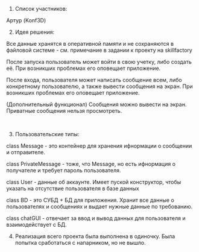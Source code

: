 1. Список участников:</br>

Артур (Konf3D)</br>

2. Идея решения:</br>

Все данные хранятся в оперативной памяти и не сохраняются в файловой системе - см. примечание в задании к проекту на skillfactory</br>

После запуска пользователь может войти в свою учетку, либо создать её. При возникших проблемах его оповещает приложение.</br>

После входа, пользователя может написать сообщение всем, либо конкретному пользователю, а также вывести сообщения на экран. При возникших проблемах его оповещает приложение.</br>

(Дополнительный функционал) Сообщения можно вывести на экран. Приватные сообщения нельзя просмотреть.


</br>

3. Пользовательские типы:</br>

class Message - это контейнер для хранения ифнормации о сообщении и отправителе.</br>

class PrivateMessage - тоже, что Message, но есть ифнормация о получателе и требует пароль пользователя.</br>

class User - данные об аккаунте. Имеет пуской конструктор, чтобы указать на отсутствие пользователя в базе данных</br>

class BD - это СУБД + БД для приложения. Хранит все данные о пользователях и сообщениях и выдает нужные данные по требованию.</br>

class chatGUI - отвечает за ввод и вывод данных для пользователя и взаимодействует с БД.</br>

4. Реализация всего проекта была выполнена в одиночку. Была попытка сработаться с напарником, но не вышло. 
